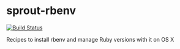 sprout-rbenv
===============

[![Build Status](https://travis-ci.org/pivotal-sprout/sprout-rbenv.svg?branch=master)](https://travis-ci.org/pivotal-sprout/sprout-rbenv)

Recipes to install rbenv and manage Ruby versions with it on OS X
